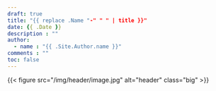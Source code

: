 ```yaml
---
draft: true
title: "{{ replace .Name "-" " " | title }}"
date: {{ .Date }}
description : ""
author:
  - name : "{{ .Site.Author.name }}"
comments : ""
toc: false
---
```


{{< figure src="/img/header/image.jpg" alt="header" class="big" >}}
